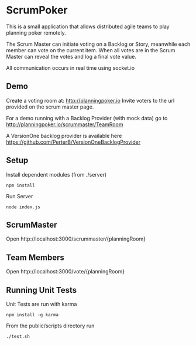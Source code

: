 ScrumPoker
==========

This is a small application that allows distributed agile teams to play planning poker remotely.

The Scrum Master can initiate voting on a Backlog or Story, meanwhile each member can vote on the current item. When all votes are in the Scrum Master can reveal the votes and log a final vote value.

All communication occurs in real time using socket.io

Demo
----
Create a voting room at: http://planningpoker.io
Invite voters to the url provided on the scrum master page.

For a demo running with a Backlog Provider (with mock data) go to http://planningpoker.io/scrummaster/TeamRoom

A VersionOne backlog provider is available here https://github.com/PerterB/VersionOneBacklogProvider


Setup
-----
Install dependent modules (from ./server)

    npm install

Run Server

    node index.js

ScrumMaster
-----------
Open http://localhost:3000/scrummaster/{planningRoom}

Team Members
------------
Open http://localhost:3000/vote/{planningRoom}

Running Unit Tests
------------------
Unit Tests are run with karma

    npm install -g karma

From the public/scripts directory run

    ./test.sh


